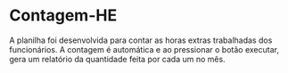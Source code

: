 # Contagem-HE
A planilha foi desenvolvida para contar as horas extras trabalhadas dos funcionários.
A contagem é automática e ao pressionar o botão executar, gera um relatório da quantidade feita por cada um no mês.
